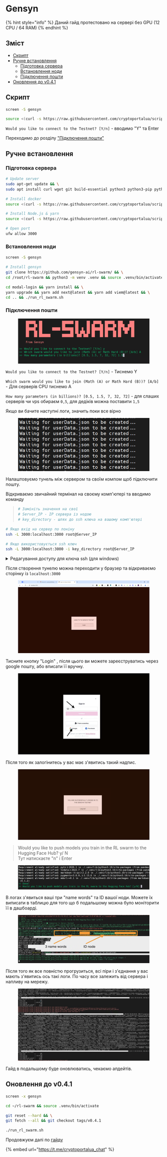 # Gensyn

{% hint style="info" %}
Даний гайд протестовано на сервері без GPU (12 CPU / 64 RAM)
{% endhint %}

## Зміст

* [Скрипт](gensyn.md#skript)
* [Ручне встановлення](gensyn.md#ruchne-vstanovlennya)
  * [Підготовка сервера](gensyn.md#pidgotovka-servera)
  * [Встановлення ноди](gensyn.md#vstanovlennya-nodi)
  * [Підключення пошти](gensyn.md#pidklyuchennya-poshti)
* [Оновлення до v0.4.1](gensyn.md#onovlennya-do-v0.4.1)

## Скрипт

```bash
screen -S gensyn
```

```bash
source <(curl -s https://raw.githubusercontent.com/cryptoportalua/scripts/refs/heads/main/gensyn)
```

`Would you like to connect to the Testnet? [Y/n]` -  вводимо "Y" та Enter

Переходимо до розділу ["Підключення пошти"](gensyn.md#pidklyuchennya-poshti)

## Ручне встановлення

### Підготовка сервера

```bash
# Update server
sudo apt-get update && \
sudo apt install curl wget git build-essential python3 python3-pip python3-venv screen -y
```

```bash
# Install docker
source <(curl -s https://raw.githubusercontent.com/cryptoportalua/scripts/refs/heads/main/utils/docker)
```

```bash
# Install Node.js & yarn
source <(curl -s https://raw.githubusercontent.com/cryptoportalua/scripts/refs/heads/main/utils/node_js)
```

```bash
# Open port
ufw allow 3000
```

### Встановлення ноди

```bash
screen -S gensyn
```

```bash
# Install gensyn
git clone https://github.com/gensyn-ai/rl-swarm/ && \
cd /root/rl-swarm && python3 -m venv .venv && source .venv/bin/activate
```

```bash
cd modal-login && yarn install && \
yarn upgrade && yarn add next@latest && yarn add viem@latest && \
cd .. && ./run_rl_swarm.sh
```

### Підключення пошти

<figure><img src="../.gitbook/assets/image (3).png" alt=""><figcaption></figcaption></figure>

`Would you like to connect to the Testnet? [Y/n]` - Тиснемо Y

`Which swarm would you like to join (Math (A) or Math Hard (B))? [A/b]` - Для серверів CPU тиснемо A

`How many parameters (in billions)? [0.5, 1.5, 7, 32, 72]` - для слаших серверів чи vps обираєм `0,5`, для дедіків можна поставити `1,5`

Якщо ви бачите наступні логи, значить поки все вірно

<figure><img src="../.gitbook/assets/image (3) (1).png" alt=""><figcaption></figcaption></figure>

Налаштовуємо тунель між сервером та своїм компом щоб підключити пошту.

Відкриваємо звичайний термінал на своєму комп'ютері та вводимо команду

> ```bash
> # Замініть значення на свої
> # Server_IP - IP сервера із нодою
> # key_directory - шлях до ssh ключа на вашому комп'ютері
> ```

```bash
# Якщо вхід на сервер по лоніну
ssh -L 3000:localhost:3000 root@Server_IP
```

```bash
# Якщо використовується ssh ключ
ssh -L 3000:localhost:3000 -i key_directory root@Server_IP
```

<details>

<summary>Редагування доступу для ключа ssh (для windows)</summary>

* Відкриваємо властивості файлу ключа
* Переходимо на вкладку "Безпека"
* Тиснемо "Змінити" й додаємо свого користувача, ставимо йому галочку "Повний доступ"
* Переходимо у "Додатково" та вимикаємо успадкування

</details>

Після створення тунелю можна переходити у браузер та відкриваємо сторінку із `localhost:3000`

<figure><img src="../.gitbook/assets/image (1) (1) (1) (1) (1).png" alt=""><figcaption></figcaption></figure>

Тисните кнопку "Login" , після цього ви можете зареєструватись через google пошту, або вписати її вручну.

<figure><img src="../.gitbook/assets/Знімок екрана 2025-04-10 о 14.41.32.png" alt=""><figcaption></figcaption></figure>

Після того як залогінитесь у вас має з'явитись такий надпис.&#x20;

<figure><img src="../.gitbook/assets/Знімок екрана 2025-04-10 о 14.29.10.png" alt=""><figcaption></figcaption></figure>

> Would you like to push models you train in the RL swarm to the Hugging Face Hub?  y/ N \
> Тут натискаєте "n" і  Enter

<figure><img src="../.gitbook/assets/image (2).png" alt=""><figcaption></figcaption></figure>

&#x20;В логах з'явиться ваші три "name words" та ID вашої ноди. Можете їх виписати в таблицю для того що б подальшому можна було моніторити її в дашбоарді.

<figure><img src="../.gitbook/assets/Знімок екрана 2025-04-10 о 14.32.30.png" alt=""><figcaption></figcaption></figure>

Після того як все повністю прогрузиться, всі піри і з'єднання у вас мають з'явитись ось такі логи. По часу все залежить від сервера і напливу на мережу.&#x20;

<figure><img src="../.gitbook/assets/Знімок екрана 2025-04-10 о 17.36.23.png" alt=""><figcaption></figcaption></figure>

Гайд в подальшому буде оновлюватись, чекаємо апдейтів.

## Оновлення до v0.4.1

```bash
screen -x gensyn
```

```bash
cd ~/rl-swarm && source .venv/bin/activate
```

```bash
git reset --hard && \
git fetch --all && git checkout tags/v0.4.1
```

```bash
./run_rl_swarm.sh
```

Продовжуєм далі по [гайду](gensyn.md#pidklyuchennya-poshti)

{% embed url="https://t.me/cryptoportalua_chat" %}
